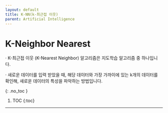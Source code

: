 ```yaml
---
layout: default
title: K-NN(k-최근접 이웃)
parent: Artificial Intelligence
---
```


# K-Neighbor Nearest

· K-최근접 이웃 (K-Nearest Neighbor) 알고리즘은 지도학습 알고리즘 중 하나입니다.

· 새로운 데이터를 입력 받았을 때, 해당 데이터와 가장 가까이에 있는 k개의 데이터를 확인해, 새로운 데이터의 특성을 파악하는 방법입니다.

{: .no_toc }

1. TOC
{:toc}

---